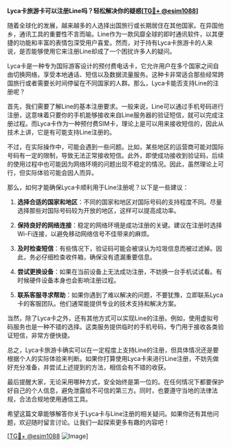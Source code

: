 **Lyca卡旅游卡可以注册Line吗？轻松解决你的疑惑[[TG💪+ @esim1088](https://t.me/s/esim1088)]**

随着全球化的发展，越来越多的人选择出国旅行或长期居住在其他国家。在异国他乡，通讯工具的重要性不言而喻。Line作为一款风靡全球的即时通讯软件，以其便捷的功能和丰富的表情包深受用户喜爱。然而，对于持有Lyca卡旅游卡的人来说，是否能够使用它来注册Line却成了一个困扰许多人的疑问。

Lyca卡是一种专为国际游客设计的预付费电话卡，它允许用户在多个国家之间自由切换网络，享受本地通话、短信以及数据流量服务。这种卡非常适合那些经常跨国旅行或者需要长时间停留在不同国家的人群。那么，Lyca卡能否支持Line的注册呢？

首先，我们需要了解Line的基本注册要求。一般来说，Line可以通过手机号码进行注册，这意味着只要你的手机能够接收来自Line服务器的验证短信，就可以完成注册过程。而Lyca卡作为一种预付费SIM卡，理论上是可以用来接收短信的，因此从技术上讲，它是有可能支持Line注册的。

不过，在实际操作中，可能会遇到一些问题。比如，某些地区的运营商可能对国际号码有一定的限制，导致无法正常接收短信。此外，即使成功接收到验证码，后续的使用过程中也可能因为网络环境的问题出现不稳定的情况。因此，虽然理论上可行，但实际体验可能会因人而异。

那么，如何才能确保Lyca卡顺利用于Line注册呢？以下是一些建议：

1. **选择合适的国家和地区**：不同的国家和地区对国际号码的支持程度不同。尽量选择那些对国际号码较为开放的地区，这样可以提高成功率。

2. **保持良好的网络连接**：稳定的网络环境是成功注册的关键。建议在注册时选择Wi-Fi连接，以避免移动网络信号不佳带来的麻烦。

3. **及时检查短信**：有些情况下，验证码可能会被误认为垃圾信息而被过滤掉。因此，务必仔细检查收件箱，确保没有遗漏重要信息。

4. **尝试更换设备**：如果在当前设备上无法成功注册，不妨换一台手机试试看。有时候硬件设备本身也会影响注册过程。

5. **联系客服寻求帮助**：如果你遇到了难以解决的问题，不要犹豫，立即联系Lyca卡的客服团队。他们通常能提供专业的技术支持和解决方案。

当然，除了Lyca卡之外，还有其他方式可以实现Line的注册。例如，使用虚拟号码服务也是一种不错的选择。这类服务提供临时的手机号码，专门用于接收各类验证短信，非常方便快捷。

总之，Lyca卡旅游卡确实可以在一定程度上支持Line的注册，但具体情况还是要根据个人的实际体验来判断。如果你打算使用Lyca卡来进行Line注册，不妨先做好充分准备，并尝试上述提到的方法，相信会有不错的收获。

最后提醒大家，无论采用哪种方式，安全始终是第一位的。在任何情况下都要保护好自己的个人信息，避免泄露给不可信的第三方。同时，也要遵守当地的法律法规，合法合规地使用通信工具。

希望这篇文章能够解答你关于Lyca卡与Line注册的相关疑问。如果你还有其他问题，欢迎随时留言讨论。让我们一起探索更多有趣的内容吧！

[[TG💪+ @esim1088](https://t.me/s/esim1088) ![Image](https://i.postimg.cc/4NQfJmqS/Snipaste-2025-05-13-00-14-12.png)]